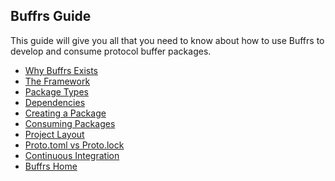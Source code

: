 ## Buffrs Guide

This guide will give you all that you need to know about how to use
Buffrs to develop and consume protocol buffer packages.

* [Why Buffrs Exists](./why-buffrs-exists.md)
* [The Framework](./the-framework.md)
* [Package Types](./package-types.md)
* [Dependencies](./dependencies.md)
* [Creating a Package](./creating-a-new-package.md)
* [Consuming Packages](./consuming-packages.md)
* [Project Layout](./project-layout.md)
* [Proto.toml vs Proto.lock](./proto-toml-vs-proto-lock.md)
* [Continuous Integration](./continuous-integration.md)
* [Buffrs Home](./buffrs-home.md)
